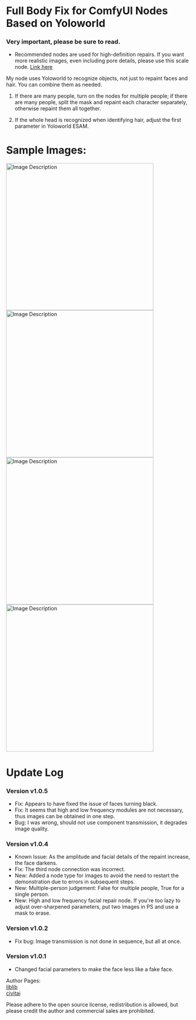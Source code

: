 # Full Body Fix for ComfyUI Nodes Based on Yoloworld

### Very important, please be sure to read.

- Recommended nodes are used for high-definition repairs. If you want more realistic images, even including pore details, please use this scale node. [Link here](https://openart.ai/workflows/seven947/1minute-8k-upscale/1IPTks1gL7v0EPmvsMcx)

My node uses Yoloworld to recognize objects, not just to repaint faces and hair. You can combine them as needed.

1. If there are many people, turn on the nodes for multiple people; if there are many people, split the mask and repaint each character separately, otherwise repaint them all together.

2. If the whole head is recognized when identifying hair, adjust the first parameter in Yoloworld ESAM.

# Sample Images:

<img src="https://github.com/baicai99/ComfyUI_Yoloworld_based_full_body_fix_for_ComfyUI_nodes/assets/101706274/3e9c774c-bc6f-4ed2-b70a-c02423bed245" width="400" alt="Image Description">

<img src="https://github.com/baicai99/ComfyUI_Yoloworld_based_full_body_fix_for_ComfyUI_nodes/assets/101706274/cf0814ee-863e-498a-b9ec-7d6a03f2eaad" width="400" alt="Image Description">

<img src="https://github.com/baicai99/ComfyUI_Yoloworld_based_full_body_fix_for_ComfyUI_nodes/assets/101706274/8cbd0b6e-64a3-4bdf-a228-b502bfbcb16e" width="400" alt="Image Description">

<img src="https://github.com/baicai99/ComfyUI_Yoloworld_based_full_body_fix_for_ComfyUI_nodes/assets/101706274/8183c713-5456-42ce-9d6b-c848a1328e30" width="400" alt="Image Description">

# Update Log

### Version v1.0.5
- Fix: Appears to have fixed the issue of faces turning black.
- Fix: It seems that high and low frequency modules are not necessary, thus images can be obtained in one step.
- Bug: I was wrong, should not use component transmission, it degrades image quality.

### Version v1.0.4
- Known Issue: As the amplitude and facial details of the repaint increase, the face darkens.
- Fix: The third node connection was incorrect.
- New: Added a node type for images to avoid the need to restart the demonstration due to errors in subsequent steps.
- New: Multiple-person judgement: False for multiple people, True for a single person.
- New: High and low frequency facial repair node. If you're too lazy to adjust over-sharpened parameters, put two images in PS and use a mask to erase.

### Version v1.0.2
- Fix bug: Image transmission is not done in sequence, but all at once.

### Version v1.0.1
- Changed facial parameters to make the face less like a fake face.

Author Pages:  
[liblib](https://www.liblib.art/userpage/c0e1c819d36c4bce9b077e04f9eaf693/publish/image)  
[civitai](https://civitai.com/user/1637083533489)  

Please adhere to the open source license, redistribution is allowed, but please credit the author and commercial sales are prohibited.
